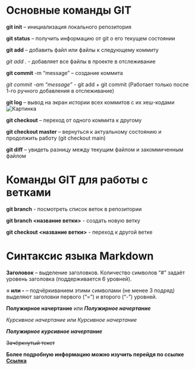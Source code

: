 # Основные команды GIT
**git init** – инициализация локального репозитория

**git status** – получить информацию от git о его текущем состоянии

**git add** – добавить файл или файлы к следующему коммиту

*git add .* - добавляет все файлы в проекте в отслеживание

**git commit** -m “message” – создание коммита

*git commit -am “message”* - git add + git commit (Работает только после 1-го ручного добавления в отслеживание)

**git log** – вывод на экран истории всех коммитов с их хеш-кодами
![Картинка](log.png)

**git checkout** – переход от одного коммита к другому

**git checkout master** – вернуться к актуальному состоянию и продолжить работу (git checkout main)

**git diff** – увидеть разницу между текущим файлом и закоммиченным файлом

# Команды GIT для работы с ветками

**git branch** - посмотреть список веток в репозитории

**git branch <название ветки>** - создать новую ветку

**git checkout <название ветки>** - переход к другой ветке


# Синтаксис языка Markdown

**Заголовок** – выделение заголовков. Количество символов “#” задаёт уровень заголовка  (поддерживается 6 уровней).

**= или -** – подчёркиванием этими символами (не менее 3 подряд) выделяют заголовки  первого (“=”) и второго (“-”) уровней.

**Полужирное начертание** или *__Полужирное начертание__*

*Курсивное начертание* или _Курсивное начертание_

***Полужирное курсивное начертание***

~~Зачёркнутый текст~~



**Более подробную информацию можно изучить перейдя по ссылке**
**[Ссылка](https://docs.microsoft.com/ru-ru/contribute/markdown-reference)**